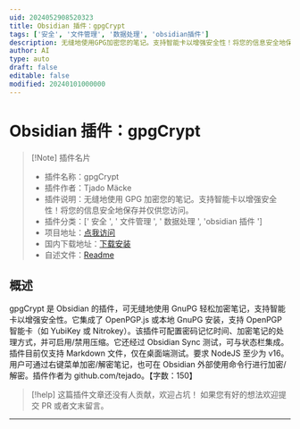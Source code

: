 ```yaml
---
uid: 2024052908520323
title: Obsidian 插件：gpgCrypt
tags: ['安全', '文件管理', '数据处理', 'obsidian插件']
description: 无缝地使用GPG加密您的笔记。支持智能卡以增强安全性！将您的信息安全地保存并仅供您访问。
author: AI
type: auto
draft: false
editable: false
modified: 20240101000000
---
```


# Obsidian 插件：gpgCrypt

> [!Note] 插件名片
> - 插件名称：gpgCrypt
> - 插件作者：Tjado Mäcke
> - 插件说明：无缝地使用 GPG 加密您的笔记。支持智能卡以增强安全性！将您的信息安全地保存并仅供您访问。
> - 插件分类：[' 安全 ', ' 文件管理 ', ' 数据处理 ', 'obsidian 插件 ']
> - 项目地址：[点我访问](https://github.com/tejado/obsidian-gpgCrypt)
> - 国内下载地址：[下载安装](https://pkmer.cn/products/plugin/pluginMarket/?gpg-crypt)
> - 自述文件：[Readme](https://ghproxy.net/https://raw.githubusercontent.com/tejado/obsidian-gpgCrypt/main/README.md)

## 概述

gpgCrypt 是 Obsidian 的插件，可无缝地使用 GnuPG 轻松加密笔记，支持智能卡以增强安全性。它集成了 OpenPGP.js 或本地 GnuPG 安装，支持 OpenPGP 智能卡（如 YubiKey 或 Nitrokey）。该插件可配置密码记忆时间、加密笔记的处理方式，并可启用/禁用压缩。它还经过 Obsidian Sync 测试，可与状态栏集成。插件目前仅支持 Markdown 文件，仅在桌面端测试。要求 NodeJS 至少为 v16。用户可通过右键菜单加密/解密笔记，也可在 Obsidian 外部使用命令行进行加密/解密。插件作者为 github.com/tejado。【字数：150】

> [!help]
> 这篇插件文章还没有人贡献，欢迎占坑！
> 如果您有好的想法欢迎提交 PR 或者文末留言。

---



